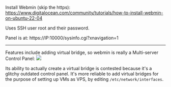 Install Webmin (skip the https):
https://www.digitalocean.com/community/tutorials/how-to-install-webmin-on-ubuntu-22-04

Uses SSH user root and their password.

Panel is at:
https://IP:10000/sysinfo.cgi?xnavigation=1

---

Features include adding virtual bridge, so webmin is really a Multi-server Control Panel:
![](J1DJ00y.png)


Its ability to actually create a virtual bridge is contested because it's a glitchy outdated control panel. It's more reliable to add virtual bridges for the purpose of setting up VMs as VPS, by editing `/etc/network/interfaces`.